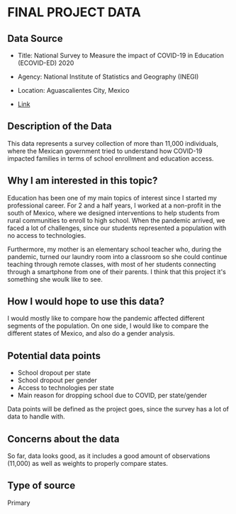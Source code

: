 # FINAL PROJECT DATA

## Data Source

- Title: National Survey to Measure the impact of COVID-19 in Education (ECOVID-ED) 2020

- Agency: National Institute of Statistics and Geography (INEGI)

- Location: Aguascalientes City, Mexico

- [Link](https://www.inegi.org.mx/investigacion/ecovided/2020/#Documentacion)

## Description of the Data

This data represents a survey collection of more than 11,000 individuals, where the Mexican government tried to understand how COVID-19 impacted families in terms of 
school enrollment and education access. 

## Why I am interested in this topic?

Education has been one of my main topics of interest since I started my professional career. For 2 and a half years, I worked at a non-profit in the south of Mexico, 
where we designed interventions to help students from rural communities to enroll to high school. When the pandemic arrived, we faced a lot of challenges, since our 
students represented a population with no access to technologies.

Furthermore, my mother is an elementary school teacher who, during the pandemic, turned our laundry room into a classroom so she could continue teaching through 
remote classes, with most of her students connecting through a smartphone from one of their parents. I think that this project it's something she woulk like to see.

## How I would hope to use this data?

I would mostly like to compare how the pandemic affected different segments of the population. On one side, I would like to compare the different states of Mexico, and
also do a gender analysis.

## Potential data points

- School dropout per state
- School dropout per gender
- Access to technologies per state
- Main reason for dropping school due to COVID, per state/gender

Data points will be defined as the project goes, since the survey has a lot of data to handle with. 

## Concerns about the data

So far, data looks good, as it includes a good amount of observations (11,000) as well as weights to properly compare states. 

## Type of source

Primary
